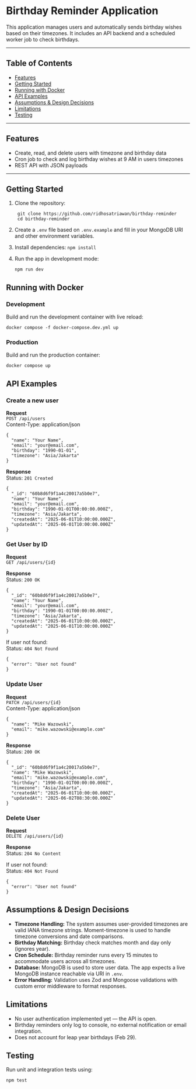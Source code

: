 # Birthday Reminder Application

This application manages users and automatically sends birthday wishes based on their timezones. It includes an API backend and a scheduled worker job to check birthdays.

---

## Table of Contents

- [Features](#features)
- [Getting Started](#getting-started)
- [Running with Docker](#running-with-docker)
- [API Examples](#api-examples)
- [Assumptions & Design Decisions](#assumptions--design-decisions)
- [Limitations](#limitations)
- [Testing](#testing)

---

## Features

- Create, read, and delete users with timezone and birthday data
- Cron job to check and log birthday wishes at 9 AM in users timezones
- REST API with JSON payloads

---

## Getting Started

1. Clone the repository:
   ```
    git clone https://github.com/ridhosatriawan/birthday-reminder
    cd birthday-reminder
   ```
2. Create a `.env` file based on `.env.example` and fill in your MongoDB URI and other environment variables.
3. Install dependencies:
   `npm install`

4. Run the app in development mode:
   ```
   npm run dev
   ```

## Running with Docker

### Development

Build and run the development container with live reload:

    docker compose -f docker-compose.dev.yml up

### Production

Build and run the production container:

    docker compose up

## API Examples

### Create a new user

**Request**  
`POST /api/users`  
Content-Type: application/json

    {
      "name": "Your Name",
      "email": "your@email.com",
      "birthday": "1990-01-01",
      "timezone": "Asia/Jakarta"
    }

**Response**  
Status: `201 Created`

    {
      "_id": "60b8d6f9f1a4c20017a5b0e7",
      "name": "Your Name",
      "email": "your@email.com",
      "birthday": "1990-01-01T00:00:00.000Z",
      "timezone": "Asia/Jakarta",
      "createdAt": "2025-06-01T10:00:00.000Z",
      "updatedAt": "2025-06-01T10:00:00.000Z"
    }

### Get User by ID

**Request**  
`GET /api/users/{id}`

**Response**  
Status: `200 OK`

    {
      "_id": "60b8d6f9f1a4c20017a5b0e7",
      "name": "Your Name",
      "email": "your@email.com",
      "birthday": "1990-01-01T00:00:00.000Z",
      "timezone": "Asia/Jakarta",
      "createdAt": "2025-06-01T10:00:00.000Z",
      "updatedAt": "2025-06-01T10:00:00.000Z"
    }

If user not found:  
Status: `404 Not Found`

    {
      "error": "User not found"
    }

### Update User

**Request**  
`PATCH /api/users/{id}`  
Content-Type: application/json

    {
      "name": "Mike Wazowski",
      "email": "mike.wazowski@example.com"
    }

**Response**  
Status: `200 OK`

    {
      "_id": "60b8d6f9f1a4c20017a5b0e7",
      "name": "Mike Wazowski",
      "email": "mike.wazowski@example.com",
      "birthday": "1990-01-01T00:00:00.000Z",
      "timezone": "Asia/Jakarta",
      "createdAt": "2025-06-01T10:00:00.000Z",
      "updatedAt": "2025-06-02T08:30:00.000Z"
    }

### Delete User

**Request**  
`DELETE /api/users/{id}`

**Response**  
Status: `204 No Content`

If user not found:  
Status: `404 Not Found`

    {
      "error": "User not found"
    }

## Assumptions & Design Decisions

- **Timezone Handling:** The system assumes user-provided timezones are valid IANA timezone strings. Moment-timezone is used to handle timezone conversions and date comparisons.
- **Birthday Matching:** Birthday check matches month and day only (ignores year).
- **Cron Schedule:** Birthday reminder runs every 15 minutes to accommodate users across all timezones.
- **Database:** MongoDB is used to store user data. The app expects a live MongoDB instance reachable via URI in `.env`.
- **Error Handling:** Validation uses Zod and Mongoose validations with custom error middleware to format responses.

## Limitations

- No user authentication implemented yet — the API is open.
- Birthday reminders only log to console, no external notification or email integration.
- Does not account for leap year birthdays (Feb 29).

## Testing

Run unit and integration tests using:

    npm test
